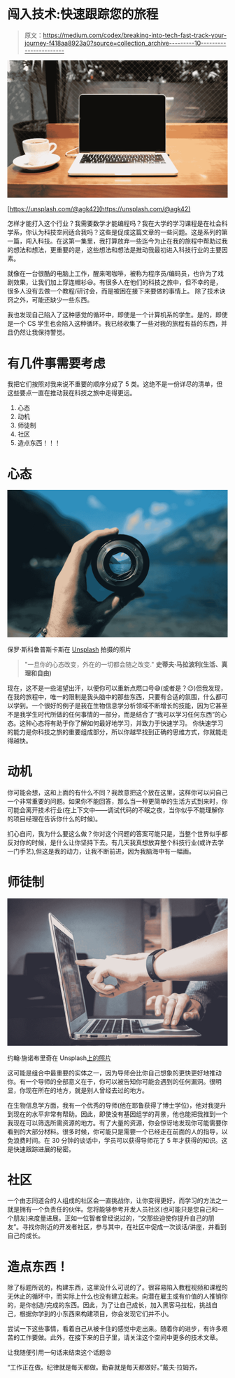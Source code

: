 # 闯入技术:快速跟踪您的旅程

> 原文：<https://medium.com/codex/breaking-into-tech-fast-track-your-journey-f418aa8923a0?source=collection_archive---------10----------------------->

![](img/09ce90de4195ccaa2f76f45563eb02c1.png)

[https://unsplash.com/@agk42](https://unsplash.com/@agk42)

怎样才能打入这个行业？我需要数学才能编程吗？我在大学的学习课程是在社会科学系，你认为科技空间适合我吗？这些是促成这篇文章的一些问题。这是系列的第一篇，闯入科技。在这第一集里，我打算放弃一些迄今为止在我的旅程中帮助过我的想法和想法，更重要的是，这些想法和想法是推动我最初进入科技行业的主要因素。

就像在一台很酷的电脑上工作，醒来喝咖啡，被称为程序员/编码员，也许为了戏剧效果，让我们加上穿连帽衫😃。有很多人在他们的科技之旅中，但不幸的是，很多人没有去做一个教程/研讨会，而是被困在接下来要做的事情上。
除了技术诀窍之外，可能还缺少一些东西。

我也发现自己陷入了这种感觉的循环中，即使是一个计算机系的学生。是的，即使是一个 CS 学生也会陷入这种循环。我已经收集了一些对我的旅程有益的东西，并且仍然让我保持警觉。

# 有几件事需要考虑

我把它们按照对我来说不重要的顺序分成了 5 类。这绝不是一份详尽的清单，但这些要点一直在推动我在科技之旅中走得更远。

1.  心态
2.  动机
3.  师徒制
4.  社区
5.  造点东西！！！

# 心态

![](img/68d620412fed923387ea3a9960d33233.png)

保罗·斯科鲁普斯卡斯在 [Unsplash](https://unsplash.com?utm_source=medium&utm_medium=referral) 拍摄的照片

> "一旦你的心态改变，外在的一切都会随之改变."
> **史蒂夫·马拉波利(生活、真理和自由)**

现在，这不是一些渴望出汗，以便你可以重新点燃口号😅(或者是？😐)但我发现，在我的旅程中，唯一的限制是我头脑中的那些东西，只要有合适的氛围，什么都可以学到。一个很好的例子是我在生物信息学分析领域不断增长的技能，因为它甚至不是我学生时代所做的任何事情的一部分，而是结合了“我可以学习任何东西”的心态。这种心态将有助于你了解如何最好地学习，并致力于快速学习。
你快速学习的能力是你科技之旅的重要组成部分，所以你越早找到正确的思维方式，你就能走得越快。

# 动机

你可能会想，这和上面的有什么不同？我故意把这个放在这里，这样你可以问自己一个非常重要的问题。如果你不能回答，那么当一种更简单的生活方式到来时，你可能会离开技术行业(在上下文中——调试代码的不眠之夜，当你似乎不能理解你的项目经理在告诉你什么的时候)。

扪心自问，我为什么要这么做？你对这个问题的答案可能只是，当整个世界似乎都反对你的时候，是什么让你坚持下去。有几天我真想放弃整个科技行业(或许去学一门手艺),但这是我的动力，让我不断前进，因为我脑海中有一幅画。

# 师徒制

![](img/fff7bbe1ab7f8030864894935009a48f.png)

约翰·施诺布里奇在 Unsplash[上的照片](https://unsplash.com?utm_source=medium&utm_medium=referral)

这可能是组合中最重要的实体之一，因为导师会比你自己想象的更快更好地推动你。有一个导师的全部意义在于，你可以被告知你可能会遇到的任何漏洞。很明显，你现在所在的地方，就是别人曾经去过的地方。

在生物信息学方面，我有一个优秀的导师(他在耶鲁获得了博士学位)，他对我提升到现在的水平非常有帮助。因此，即使没有基因组学的背景，他也能把我推到一个我现在可以筛选所需资源的地方。有了大量的资源，你会惊讶地发现你可能需要你看到的大部分材料。很多时候，你可能只是需要一个已经走在前面的人的指导，以免浪费时间。在 30 分钟的谈话中，学员可以获得导师花了 5 年才获得的知识。这是快速跟踪进展的秘密。

# 社区

一个由志同道合的人组成的社区会一直挑战你，让你变得更好，而学习的方法之一就是拥有一个负责任的伙伴。您将能够参考开发人员社区(也可能只是您自己和一个朋友)来度量进展。正如一位智者曾经说过的，“交那些迫使你提升自己的朋友”。寻找你附近的开发者社区，参与其中，在社区中促成一次谈话/讲座，并看到自己的成长。

# 造点东西！

除了标题所说的，构建东西，这里没什么可说的了。很容易陷入教程视频和课程的无休止的循环中，而实际上什么也没有建立起来。向潜在雇主或有价值的人推销你的，是你创造/完成的东西。因此，为了让自己成长，加入黑客马拉松，挑战自己，根据你学到的小东西来构建项目，你会发现它们并不小。

尝试一下这些事情，看着自己从被卡住的感觉中走出来。随着你的进步，有许多艰苦的工作要做。此外，在接下来的日子里，请关注这个空间中更多的技术文章。

让我随便引用一句话来结束这个话题😝

“工作正在做。纪律就是每天都做。勤奋就是每天都做好。”戴夫·拉姆齐。